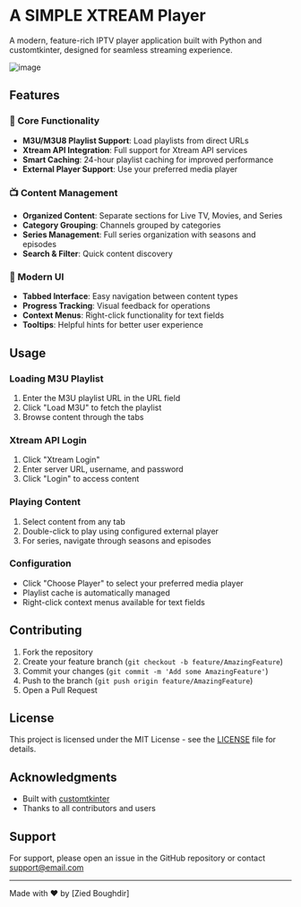 # A SIMPLE XTREAM Player

A modern, feature-rich IPTV player application built with Python and customtkinter, designed for seamless streaming experience.

![image](https://github.com/user-attachments/assets/c6d61f90-ac7f-4f4f-af15-5d996952132c)


## Features

### 🎯 Core Functionality
- **M3U/M3U8 Playlist Support**: Load playlists from direct URLs
- **Xtream API Integration**: Full support for Xtream API services
- **Smart Caching**: 24-hour playlist caching for improved performance
- **External Player Support**: Use your preferred media player

### 📺 Content Management
- **Organized Content**: Separate sections for Live TV, Movies, and Series
- **Category Grouping**: Channels grouped by categories
- **Series Management**: Full series organization with seasons and episodes
- **Search & Filter**: Quick content discovery

### 🎨 Modern UI
- **Tabbed Interface**: Easy navigation between content types
- **Progress Tracking**: Visual feedback for operations
- **Context Menus**: Right-click functionality for text fields
- **Tooltips**: Helpful hints for better user experience

## Usage

### Loading M3U Playlist
1. Enter the M3U playlist URL in the URL field
2. Click "Load M3U" to fetch the playlist
3. Browse content through the tabs

### Xtream API Login
1. Click "Xtream Login"
2. Enter server URL, username, and password
3. Click "Login" to access content

### Playing Content
1. Select content from any tab
2. Double-click to play using configured external player
3. For series, navigate through seasons and episodes

### Configuration
- Click "Choose Player" to select your preferred media player
- Playlist cache is automatically managed
- Right-click context menus available for text fields

## Contributing

1. Fork the repository
2. Create your feature branch (`git checkout -b feature/AmazingFeature`)
3. Commit your changes (`git commit -m 'Add some AmazingFeature'`)
4. Push to the branch (`git push origin feature/AmazingFeature`)
5. Open a Pull Request

## License

This project is licensed under the MIT License - see the [LICENSE](LICENSE) file for details.

## Acknowledgments

- Built with [customtkinter](https://github.com/TomSchimansky/CustomTkinter)
- Thanks to all contributors and users

## Support

For support, please open an issue in the GitHub repository or contact [support@email.com](mailto:support@email.com)

---
Made with ❤️ by [Zied Boughdir]
